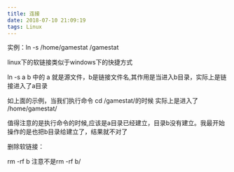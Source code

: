 ```yaml
---
title: 连接
date: 2018-07-10 21:09:19
tags: Linux
---
```

实例：ln -s /home/gamestat    /gamestat
 
linux下的软链接类似于windows下的快捷方式
 
ln -s a b 中的 a 就是源文件，b是链接文件名,其作用是当进入b目录，实际上是链接进入了a目录
如上面的示例，当我们执行命令   cd /gamestat/的时候  实际上是进入了 /home/gamestat/
 
值得注意的是执行命令的时候,应该是a目录已经建立，目录b没有建立。我最开始操作的是也把b目录给建立了，结果就不对了
 
删除软链接：
   rm -rf  b  注意不是rm -rf  b/